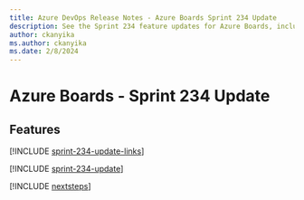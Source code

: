 ```yaml
---
title: Azure DevOps Release Notes - Azure Boards Sprint 234 Update
description: See the Sprint 234 feature updates for Azure Boards, including next steps.
author: ckanyika
ms.author: ckanyika
ms.date: 2/8/2024
---
```


# Azure Boards - Sprint 234 Update

## Features

[!INCLUDE [sprint-234-update-links](../includes/boards/sprint-234-update-links.md)]

[!INCLUDE [sprint-234-update](../includes/boards/sprint-234-update.md)]

[!INCLUDE [nextsteps](../includes/nextsteps.md)]